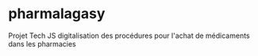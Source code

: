 # pharmalagasy
Projet Tech JS
digitalisation des procédures pour l'achat de médicaments dans les pharmacies
